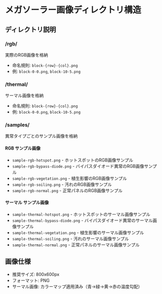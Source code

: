 # メガソーラー画像ディレクトリ構造

## ディレクトリ説明

### /rgb/
実際のRGB画像を格納
- 命名規則: `block-{row}-{col}.png`
- 例: `block-0-0.png`, `block-10-5.png`

### /thermal/
サーマル画像を格納
- 命名規則: `block-{row}-{col}.png`
- 例: `block-0-0.png`, `block-10-5.png`

### /samples/
異常タイプごとのサンプル画像を格納

#### RGB サンプル画像
- `sample-rgb-hotspot.png` - ホットスポットのRGB画像サンプル
- `sample-rgb-bypass-diode.png` - バイパスダイオード異常のRGB画像サンプル
- `sample-rgb-vegetation.png` - 植生影響のRGB画像サンプル
- `sample-rgb-soiling.png` - 汚れのRGB画像サンプル
- `sample-rgb-normal.png` - 正常パネルのRGB画像サンプル

#### サーマル サンプル画像
- `sample-thermal-hotspot.png` - ホットスポットのサーマル画像サンプル
- `sample-thermal-bypass-diode.png` - バイパスダイオード異常のサーマル画像サンプル
- `sample-thermal-vegetation.png` - 植生影響のサーマル画像サンプル
- `sample-thermal-soiling.png` - 汚れのサーマル画像サンプル
- `sample-thermal-normal.png` - 正常パネルのサーマル画像サンプル

## 画像仕様
- 推奨サイズ: 800x600px
- フォーマット: PNG
- サーマル画像: カラーマップ適用済み（青→緑→黄→赤の温度勾配）